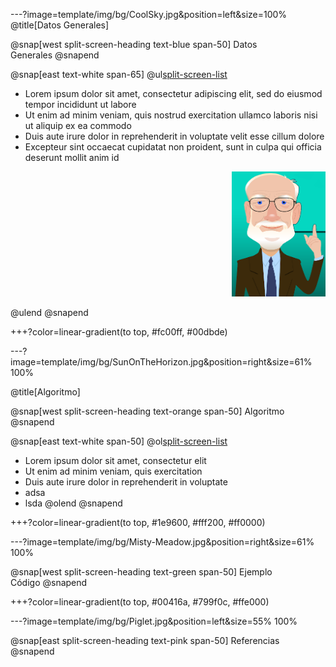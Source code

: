 ---?image=template/img/bg/CoolSky.jpg&position=left&size=100%
@title[Datos Generales]

@snap[west split-screen-heading text-blue span-50]
Datos<br>Generales
@snapend

@snap[east text-white span-65]
@ul[split-screen-list](false)
- Lorem ipsum dolor sit amet, consectetur adipiscing elit, sed do eiusmod tempor incididunt ut labore
- Ut enim ad minim veniam, quis nostrud exercitation ullamco laboris nisi ut aliquip ex ea commodo
- Duis aute irure dolor in reprehenderit in voluptate velit esse cillum dolore
- Excepteur sint occaecat cupidatat non proident, sunt in culpa qui officia deserunt mollit anim id <p align="right">
  <img width="150" height="200" src="https://github.com/SM-gh/Quicksort/blob/master/template/img/CARHoare.png?raw=true"><br>
</p>
@ulend
@snapend

+++?color=linear-gradient(to top, #fc00ff, #00dbde)

---?image=template/img/bg/SunOnTheHorizon.jpg&position=right&size=61% 100%

@title[Algoritmo]

@snap[west split-screen-heading text-orange span-50]
Algoritmo
@snapend

@snap[east text-white span-50]
@ol[split-screen-list](false)
- Lorem ipsum dolor sit amet, consectetur elit
- Ut enim ad minim veniam, quis exercitation
- Duis aute irure dolor in reprehenderit in voluptate
- adsa
- lsda
@olend
@snapend

+++?color=linear-gradient(to top, #1e9600, #fff200, #ff0000)

---?image=template/img/bg/Misty-Meadow.jpg&position=right&size=61% 100%

@snap[west split-screen-heading text-green span-50]
Ejemplo<br>Código
@snapend

+++?color=linear-gradient(to top, #00416a, #799f0c, #ffe000)

---?image=template/img/bg/Piglet.jpg&position=left&size=55% 100%

@snap[east split-screen-heading text-pink span-50]
Referencias<br>
@snapend
